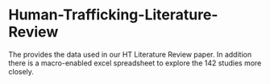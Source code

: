 # Human-Trafficking-Literature-Review
The provides the data used in our HT Literature Review paper. In addition there is a macro-enabled excel spreadsheet to explore the 142 studies more closely. 
